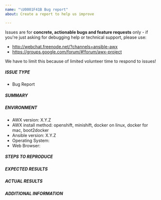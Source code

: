 ```yaml
---
name: "\U0001F41B Bug report"
about: Create a report to help us improve

---
```

Issues are for **concrete, actionable bugs and feature requests** only - if you're just asking for debugging help or technical support, please use:

- http://webchat.freenode.net/?channels=ansible-awx
- https://groups.google.com/forum/#!forum/awx-project

We have to limit this because of limited volunteer time to respond to issues!

##### ISSUE TYPE
 - Bug Report

##### SUMMARY
<!-- Briefly describe the problem. -->

##### ENVIRONMENT
* AWX version: X.Y.Z
* AWX install method: openshift, minishift, docker on linux, docker for mac, boot2docker
* Ansible version:  X.Y.Z
* Operating System:
* Web Browser:

##### STEPS TO REPRODUCE

<!-- Please describe exactly how to reproduce the problem. -->

##### EXPECTED RESULTS

<!-- What did you expect to happen when running the steps above? -->

##### ACTUAL RESULTS

<!-- What actually happened? -->

##### ADDITIONAL INFORMATION

<!-- Include any links to sosreport, database dumps, screenshots or other
information. -->

